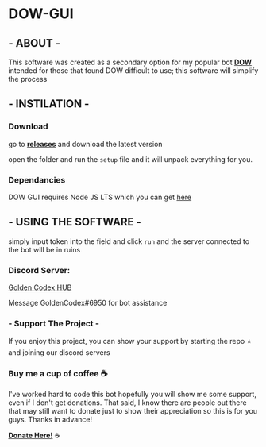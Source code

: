# DOW-GUI

## - ABOUT -
This software was created as a secondary option for my popular bot [**DOW**](https://github.com/goldentg/DOW) intended 
for those that found DOW difficult to use; this software will simplify the process

## - INSTILATION - 
### Download
go to [**releases**](https://github.com/goldentg/DOW-GUI/releases) and download the latest version

open the folder and run the `setup` file and it will unpack everything for you.

### Dependancies

DOW GUI requires Node JS LTS which you can get [here](https://nodejs.org/en/)

## - USING THE SOFTWARE - 
simply input token into the field and click `run` and the server connected to the bot will be in ruins

### Discord Server: 

[Golden Codex HUB](https://discord.gg/GZ3xSkd)

Message GoldenCodex#6950 for bot assistance


### - Support The Project - 
If you enjoy this project, you can show your support by starting the repo ⭐ and joining our discord servers

### Buy me a cup of coffee ☕

I've worked hard to code this bot hopefully you will show me some support, even if I don't get donations. That said, I know there are people out there that may still want to donate just to show their appreciation so this is for you guys. Thanks in advance!

[**Donate Here!**](https://www.paypal.me/EvanNorman) ☕
